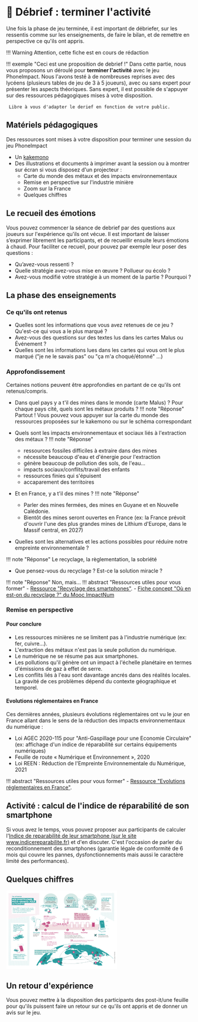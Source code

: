 # 🚧 Débrief : terminer l'activité
Une fois la phase de jeu terminée, il est important de débriefer, sur les ressentis comme sur les enseignements, de faire le bilan, et de remettre en perspective ce qu'ils ont appris.

!!! Warning
    Attention, cette fiche est en cours de rédaction

!!! exemple "Ceci est une proposition de debrief !"
      Dans cette partie, nous vous proposons un déroulé pour **terminer l'activité** avec le jeu PhoneImpact.
      Nous l'avons testé à de nombreuses reprises avec des lycéens (plusieurs tables de jeu de 3 à 5 joueurs), avec ou sans expert pour présenter les aspects théoriques. Sans expert, il est possible de s'appuyer sur des ressources pédagogiques mises à votre disposition.

     Libre à vous d'adapter le derief en fonction de votre public.

## Matériels pédagogiques

Des ressources sont mises à votre disposition pour terminer une session du jeu PhoneImpact

- Un [kakemono](MaterielPedagogique/Kakemonos/kakemonoDebrief_PhoneImpact.pdf)
- Des illustrations et documents à imprimer avant la session ou à montrer sur écran si vous disposez d'un projecteur :  
    - Carte du monde des métaux et des impacts environnementaux
    - Remise en perspective sur l'industrie minière
    - Zoom sur la France
    - Quelques chiffres

    
## Le recueil des émotions
Vous pouvez commencer la séance de debrief par des questions aux joueurs sur l'expérience qu'ils ont vécue. Il est important de laisser s’exprimer librement les participants, et de recueillir ensuite leurs émotions à chaud. Pour faciliter ce recueil, pour pouvez par exemple leur poser des questions :

- Qu’avez-vous ressenti ?
- Quelle stratégie avez-vous mise en œuvre ? Pollueur ou écolo ?
- Avez-vous modifié votre stratégie à un moment de la partie ? Pourquoi ?


## La phase des enseignements
### Ce qu'ils ont retenus

- Quelles sont les informations que vous avez retenues de ce jeu ? Qu'est-ce qui vous a le plus marqué ?
- Avez-vous des questions sur des textes lus dans les cartes Malus ou Événement ?
- Quelles sont les informations lues dans les cartes qui vous ont le plus marqué ("je ne le savais pas" ou "ça m'a choqué/étonné" ...)

### Approfondissement 
Certaines notions peuvent être approfondies en partant de ce qu'ils ont retenus/compris.
 
- Dans quel pays y a t'il des mines dans le monde (carte Malus) ? Pour chaque pays cité, quels sont les métaux produits ?
!!! note "Réponse"
    Partout ! Vous pouvez vous appuyer sur la carte du monde des ressources proposées sur le kakemono ou sur le schéma correspondant

- Quels sont les impacts environnementaux et sociaux liés à l'extraction des métaux ?
!!! note "Réponse"
    - ressources fossiles difficiles à extraire dans des mines
    - nécessite beaucoup d'eau et d'énergie pour l'extraction
    - génère beaucoup de pollution des sols, de l'eau...
    - impacts sociaux/conflits/travail des enfants
    - ressources finies qui s'épuisent
    - accaparement des territoires 

- Et en France, y a t'il des mines ? 
!!! note "Réponse"
    - Parler des mines fermées, des mines en Guyane et en Nouvelle Calédonie.
    - Bientôt des mines seront ouvertes en France (ex: la France prévoit d'ouvrir l'une des plus grandes mines de Lithium d'Europe, dans le Massif central, en 2027)

- Quelles sont les alternatives et les actions possibles pour réduire notre empreinte environnementale ?

!!! note "Réponse"
    Le recyclage, la règlementation, la sobriété

- Que pensez-vous du recyclage ? Est-ce la solution miracle ?

!!! note "Réponse"
      Non, mais...
!!! abstract "Ressources utiles pour vous former"
    - [Ressource "Recyclage des smartphones"](../Ressources/Recyclage.md).
    - [Fiche concept "Où en est-on du recyclage ?" du Mooc ImpactNum](https://learninglab.gitlabpages.inria.fr/mooc-impacts-num/mooc-impacts-num-ressources/Partie2/FichesConcept/FC2.3.3-Recyclage-MoocImpactNum.html)

### Remise en perspective
#### Pour conclure

- Les ressources minières ne se limitent pas à l'industrie numérique (ex: fer, cuivre...).
- L'extraction des métaux n'est pas la seule pollution du numérique.
- Le numérique ne se résume pas aux smartphones.
- Les pollutions qu'il génère ont un impact à l'échelle planétaire en termes d'émissions de gaz à effet de serre.
- Les conflits liés à l'eau sont davantage ancrés dans des réalités locales. La gravité de ces problèmes dépend du contexte géographique et temporel.

#### Evolutions réglementaires en France
Ces dernières années, plusieurs évolutions réglementaires ont vu le jour en France allant dans le sens de la réduction des impacts environnementaux du numérique :

- Loi AGEC 2020-115 pour "Anti-Gaspillage pour une Economie Circulaire" (ex: affichage d'un indice de réparabilité sur certains équipements numériques)
- Feuille de route « Numérique et Environnement », 2020
- Loi REEN : Réduction de l'Empreinte Environnementale du Numérique, 2021

!!! abstract "Ressources utiles pour vous former"
    - [Ressource "Evolutions réglementaires en France"](../Ressources/Evolutions_reglementaires.md).

## Activité : calcul de l'indice de réparabilité de son smartphone
Si vous avez le temps, vous pouvez proposer aux participants de calculer l'[Indice de reparabilité de leur smartphone (sur le site www.indicereparabilite.fr)](https://www.indicereparabilite.fr/) et d'en discuter.
C'est l'occasion de parler du reconditionnement des smartphones (garantie légale de conformité de 6 mois qui couvre les pannes, dysfonctionnements mais aussi le caractère limité des performances).


## Quelques chiffres

<a href="MaterielPedagogique/Illustrations/ADEME-smartphone_Illu_infographie.png"><img src="MaterielPedagogique/Illustrations/ADEME-smartphone_Illu_infographie.png" width="300"/></a>

## Un retour d'expérience
Vous pouvez  mettre à la disposition des participants des post-it/une feuille pour qu'ils puissent faire un retour sur ce qu'ils ont appris et de donner un avis sur le jeu.
